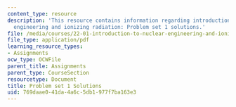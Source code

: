 ```yaml
---
content_type: resource
description: 'This resource contains information regarding introduction to nuclear
  engineering and ionizing radiation: Problem set 1 solutions.'
file: /media/courses/22-01-introduction-to-nuclear-engineering-and-ionizing-radiation-fall-2016/769daae041da4a6c5db1977f7ba163e3_MIT22_01F16_ProblemSet1Sol.pdf
file_type: application/pdf
learning_resource_types:
- Assignments
ocw_type: OCWFile
parent_title: Assignments
parent_type: CourseSection
resourcetype: Document
title: Problem set 1 Solutions
uid: 769daae0-41da-4a6c-5db1-977f7ba163e3
---
```

